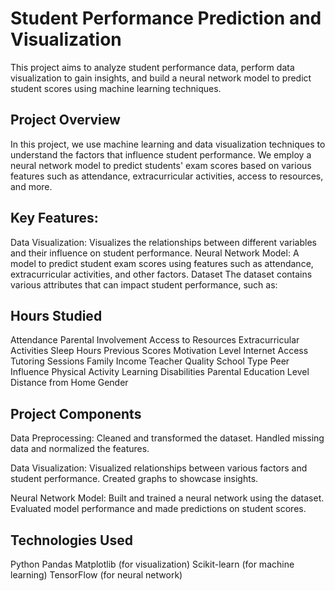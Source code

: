 # Student Performance Prediction and Visualization

This project aims to analyze student performance data, perform data visualization to gain insights, and build a neural network model to predict student scores using machine learning techniques.

## Project Overview

In this project, we use machine learning and data visualization techniques to understand the factors that influence student performance. We employ a neural network model to predict students' exam scores based on various features such as attendance, extracurricular activities, access to resources, and more.

## Key Features:

Data Visualization: Visualizes the relationships between different variables and their influence on student performance.
Neural Network Model: A model to predict student exam scores using features such as attendance, extracurricular activities, and other factors.
Dataset
The dataset contains various attributes that can impact student performance, such as:

## Hours Studied
Attendance
Parental Involvement
Access to Resources
Extracurricular Activities
Sleep Hours
Previous Scores
Motivation Level
Internet Access
Tutoring Sessions
Family Income
Teacher Quality
School Type
Peer Influence
Physical Activity
Learning Disabilities
Parental Education Level
Distance from Home
Gender

## Project Components
Data Preprocessing:
Cleaned and transformed the dataset.
Handled missing data and normalized the features.

Data Visualization:
Visualized relationships between various factors and student performance.
Created graphs to showcase insights.

Neural Network Model:
Built and trained a neural network using the dataset.
Evaluated model performance and made predictions on student scores.

## Technologies Used
Python
Pandas
Matplotlib (for visualization)
Scikit-learn (for machine learning)
TensorFlow (for neural network)
